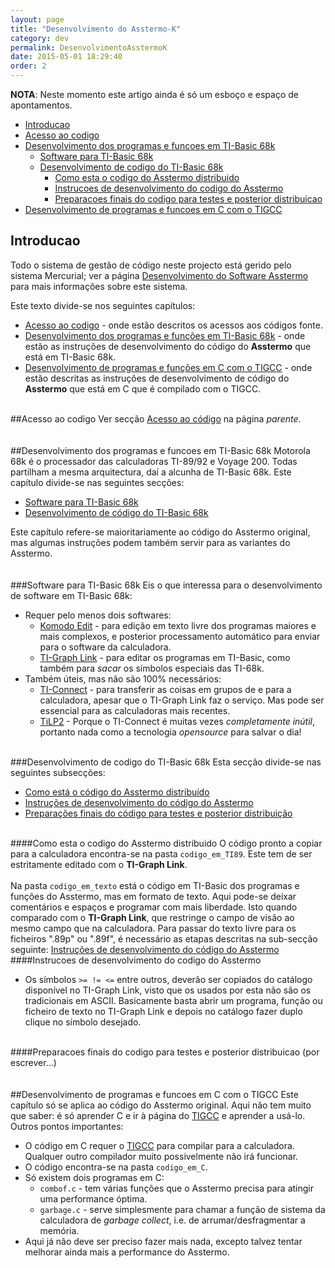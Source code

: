 ```yaml
---
layout: page
title: "Desenvolvimento do Asstermo-K"
category: dev
permalink: DesenvolvimentoAsstermoK
date: 2015-05-01 18:29:40
order: 2
---
```


**NOTA**: Neste momento este artigo ainda é só um esboço e espaço de apontamentos.

  * [Introducao](#introducao)
  * [Acesso ao codigo](#acesso-ao-codigo)
  * [Desenvolvimento dos programas e funcoes em TI-Basic 68k](#desenvolvimento-dos-programas-e-funcoes-em-ti-basic-68k)
    * [Software para TI-Basic 68k](#software-para-ti-basic-68k)
    * [Desenvolvimento de codigo do TI-Basic 68k](#desenvolvimento-de-codigo-do-ti-basic-68k)
      * [Como esta o codigo do Asstermo distribuido](#como-esta-o-codigo-do-asstermo-distribuido)
      * [Instrucoes de desenvolvimento do codigo do Asstermo](#instrucoes-de-desenvolvimento-do-codigo-do-asstermo)
      * [Preparacoes finais do codigo para testes e posterior distribuicao](#preparacoes-finais-do-codigo-para-testes-e-posterior-distribuicao)
  * [Desenvolvimento de programas e funcoes em C com o TIGCC](#desenvolvimento-de-programas-e-funcoes-em-c-com-o-tigcc)

## Introducao
Todo o sistema de gestão de código neste projecto está gerido pelo sistema Mercurial; ver a página [Desenvolvimento do Software Asstermo](/DesenvolvimentoSoftware) para mais informações sobre este sistema.

Este texto divide-se nos seguintes capítulos:
  * [Acesso ao codigo](#Acesso_ao_codigo) - onde estão descritos os acessos aos códigos fonte.
  * [Desenvolvimento dos programas e funções em TI-Basic 68k](#Desenvolvimento_dos_programas_e_funcoes_em_TI-Basic_68k) - onde estão as instruções de desenvolvimento do código do **Asstermo** que está em TI-Basic 68k.
  * [Desenvolvimento de programas e funções em C com o TIGCC](#Desenvolvimento_de_programas_e_funcoes_em_C_com_o_TIGCC) - onde estão descritas as instruções de desenvolvimento de código do **Asstermo** que está em C que é compilado com o TIGCC.

<br>
##Acesso ao codigo
Ver secção <a href='/DesenvolvimentoSoftware#Acesso_ao_codigo'>Acesso ao código</a> na página <i>parente</i>.<br>
<br>
<br>
##Desenvolvimento dos programas e funcoes em TI-Basic 68k
Motorola 68k é o processador das calculadoras TI-89/92 e Voyage 200. Todas partilham a mesma arquitectura, daí a alcunha de TI-Basic 68k. Este capítulo divide-se nas seguintes secções:<br>
<ul><li><a href='#Software_para_TI-Basic_68k'>Software para TI-Basic 68k</a>
</li><li><a href='#Desenvolvimento_de_codigo_do_TI-Basic_68k'>Desenvolvimento de código do TI-Basic 68k</a></li></ul>

Este capítulo refere-se maioritariamente ao código do Asstermo original, mas algumas instruções podem também servir para as variantes do Asstermo.<br>
<br>
<br>
###Software para TI-Basic 68k
Eis o que interessa para o desenvolvimento de software em TI-Basic 68k:<br>
<ul><li>Requer pelo menos dois softwares:<br>
<ul><li><a href='http://www.activestate.com/komodo-edit'>Komodo Edit</a> - para edição em texto livre dos programas maiores e mais complexos, e posterior processamento automático para enviar para o software da calculadora.<br>
</li><li><a href='http://education.ti.com/calculators/downloads/US/Software/Search/Results?cp=7'>TI-Graph Link</a> - para editar os programas em TI-Basic, como também para <i>sacar</i> os símbolos especiais das TI-68k.<br>
</li></ul></li><li>Também úteis, mas não são 100% necessários:<br>
<ul><li><a href='http://education.ti.com/calculators/downloads/US/Software/Detail?id=183&ref=%2fcalculators%2fdownloads%2fUS%2fSoftware%2fSearch%2fResults%3fcp%3d7'>TI-Connect</a> - para transferir as coisas em grupos de e para a calculadora, apesar que o TI-Graph Link faz o serviço. Mas pode ser essencial para as calculadoras mais recentes.<br>
</li><li><a href='http://lpg.ticalc.org/prj_tilp/'>TiLP2</a> - Porque o TI-Connect é muitas vezes <i>completamente inútil</i>, portanto nada como a tecnologia <i>opensource</i> para salvar o dia!</li></ul></li></ul>

<br>
###Desenvolvimento de codigo do TI-Basic 68k
Esta secção divide-se nas seguintes subsecções:<br>
<ul><li><a href='#Como_esta_o_codigo_do_Asstermo_distribuido'>Como está o código do Asstermo distribuído</a>
</li><li><a href='#Instrucoes_de_desenvolvimento_do_codigo_do_Asstermo'>Instruções de desenvolvimento do código do Asstermo</a>
</li><li><a href='#Preparacoes_finais_do_codigo_para_testes_e_posterior_distribucao'>Preparações finais do código para testes e posterior distribuição</a></li></ul>

<br>
####Como esta o codigo do Asstermo distribuido
O código pronto a copiar para a calculadora encontra-se na pasta <code>codigo_em_TI89</code>. Este tem de ser estritamente editado com o <b>TI-Graph Link</b>.<br>
<br>
Na pasta <code>codigo_em_texto</code> está o código em TI-Basic dos programas e funções do Asstermo, mas em formato de texto. Aqui pode-se deixar comentários e espaços e programar com mais liberdade. Isto quando comparado com o <b>TI-Graph Link</b>, que restringe o campo de visão ao mesmo campo que na calculadora. Para passar do texto livre para os ficheiros ".89p" ou ".89f", é necessário as etapas descritas na sub-secção seguinte: <a href='#Instrucoes_de_desenvolvimento_do_codigo_do_Asstermo'>Instruções de desenvolvimento do código do Asstermo</a>

<br>
####Instrucoes de desenvolvimento do codigo do Asstermo
<ul><li>Os símbolos <code>&gt;= != &lt;=</code> entre outros, deverão ser copiados do catálogo disponível no TI-Graph Link, visto que os usados por esta não são os tradicionais em ASCII. Basicamente basta abrir um programa, função ou ficheiro de texto no TI-Graph Link e depois no catálogo fazer duplo clique no símbolo desejado.</li></ul>

<br>
####Preparacoes finais do codigo para testes e posterior distribuicao
(por escrever...)<br>
<br>
<br>
##Desenvolvimento de programas e funcoes em C com o TIGCC
Este capítulo só se aplica ao código do Asstermo original. Aqui não tem muito que saber: é só aprender C e ir à página do <a href='http://tigcc.ticalc.org/'>TIGCC</a> e aprender a usá-lo. Outros pontos importantes:<br>
<ul><li>O código em C requer o <a href='http://tigcc.ticalc.org/'>TIGCC</a> para compilar para a calculadora. Qualquer outro compilador muito possivelmente não irá funcionar.<br>
</li><li>O código encontra-se na pasta <code>codigo_em_C</code>.<br>
</li><li>Só existem dois programas em C:<br>
<ul><li><code>combof.c</code> - tem várias funções que o Asstermo precisa para atingir uma performance óptima.<br>
</li><li><code>garbage.c</code> - serve simplesmente para chamar a função de sistema da calculadora de <i>garbage collect</i>, i.e. de arrumar/desfragmentar a memória.<br>
</li></ul></li><li>Aqui já não deve ser preciso fazer mais nada, excepto talvez tentar melhorar ainda mais a performance do Asstermo.</li></ul>
